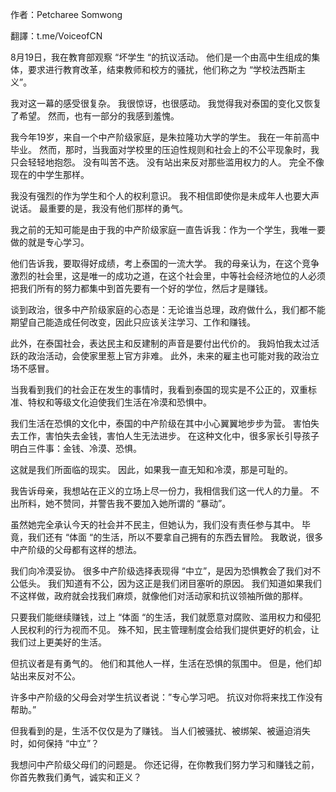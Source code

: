 作者：Petcharee Somwong

翻譯：t.me/VoiceofCN 

8月19日，我在教育部观察 &#8220;坏学生 &#8220;的抗议活动。 他们是一个由高中生组成的集体，要求进行教育改革，结束教师和校方的骚扰，他们称之为 &#8220;学校法西斯主义&#8221;。

我对这一幕的感受很复杂。 我很惊讶，也很感动。 我觉得我对泰国的变化又恢复了希望。 然而，也有一部分的我感到羞愧。

我今年19岁，来自一个中产阶级家庭，是朱拉隆功大学的学生。 我在一年前高中毕业。 然而，那时，当我面对学校里的压迫性规则和社会上的不公平现象时，我只会轻轻地抱怨。 没有叫苦不迭。 没有站出来反对那些滥用权力的人。 完全不像现在的中学生那样。

我没有强烈的作为学生和个人的权利意识。 我不相信即使你是未成年人也要大声说话。 最重要的是，我没有他们那样的勇气。

我之前的无知可能是由于我的中产阶级家庭一直告诉我：作为一个学生，我唯一要做的就是专心学习。

他们告诉我，要取得好成绩，考上泰国的一流大学。 我的母亲认为，在这个竞争激烈的社会里，这是唯一的成功之道，在这个社会里，中等社会经济地位的人必须把我们所有的努力都集中到首先要有一个好的学位，然后才是赚钱。

谈到政治，很多中产阶级家庭的心态是：无论谁当总理，政府做什么，我们都不能期望自己能造成任何改变，因此只应该关注学习、工作和赚钱。

此外，在泰国社会，表达民主和反建制的声音是要付出代价的。 我妈怕我太过活跃的政治活动，会使家里惹上官方非难。 此外，未来的雇主也可能对我的政治立场不感冒。

当我看到我们的社会正在发生的事情时，我看到泰国的现实是不公正的，双重标准、特权和等级文化迫使我们生活在冷漠和恐惧中。

我们生活在恐惧的文化中，泰国的中产阶级在其中小心翼翼地步步为营。 害怕失去工作，害怕失去金钱，害怕人生无法进步。 在这种文化中，很多家长引导孩子明白三件事：金钱、冷漠、恐惧。

这就是我们所面临的现实。 因此，如果我一直无知和冷漠，那是可耻的。

我告诉母亲，我想站在正义的立场上尽一份力，我相信我们这一代人的力量。 不出所料，她不赞同，并警告我不要加入她所谓的 &#8220;暴动&#8221;。

虽然她完全承认今天的社会并不民主，但她认为，我们没有责任参与其中。 毕竟，我们还有 &#8220;体面 &#8220;的生活，所以不要拿自己拥有的东西去冒险。 我敢说，很多中产阶级的父母都有这样的想法。

我们向冷漠妥协。 很多中产阶级选择表现得 &#8220;中立&#8221;，是因为恐惧教会了我们对不公低头。 我们知道有不公，因为这正是我们闭目塞听的原因。 我们知道如果我们不这样做，政府就会找我们麻烦，就像他们对活动家和抗议领袖所做的那样。

只要我们能继续赚钱，过上 &#8220;体面 &#8220;的生活，我们就愿意对腐败、滥用权力和侵犯人民权利的行为视而不见。 殊不知，民主管理制度会给我们提供更好的机会，让我们过上更美好的生活。

但抗议者是有勇气的。 他们和其他人一样，生活在恐惧的氛围中。 但是，他们却站出来反对不公。

许多中产阶级的父母会对学生抗议者说：&#8221;专心学习吧。 抗议对你将来找工作没有帮助。&#8221;

但我看到的是，生活不仅仅是为了赚钱。 当人们被骚扰、被绑架、被逼迫消失时，如何保持 &#8220;中立&#8221;？

我想问中产阶级父母们的问题是。 你还记得，在你教我们努力学习和赚钱之前， 你首先教我们勇气，诚实和正义？ 


